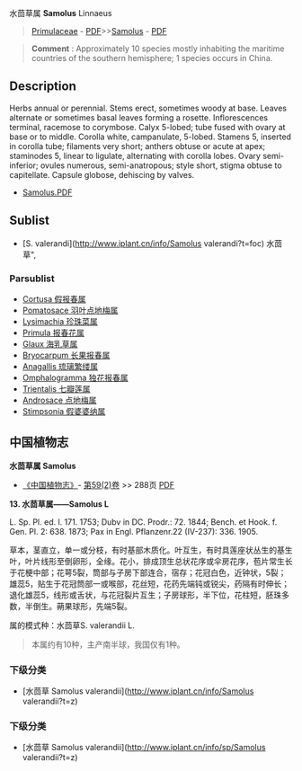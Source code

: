 水茴草属 **Samolus** Linnaeus

> [Primulaceae](http://www.iplant.cn/info/Primulaceae?t=foc) - [PDF](http://www.iplant.cn/foc/pdf/Primulaceae.pdf)>>[Samolus](http://www.iplant.cn/info/Samolus?t=foc) - [PDF](http://www.iplant.cn/foc/pdf/Samolus.pdf)


> **Comment** : 
> Approximately 10 species mostly inhabiting the maritime countries of the southern hemisphere; 1 species occurs in China.

## Description

Herbs annual or perennial. Stems erect, sometimes woody at base. Leaves alternate or sometimes basal leaves forming a rosette. Inflorescences terminal, racemose to corymbose. Calyx 5-lobed; tube fused with ovary at base or to middle. Corolla white, campanulate, 5-lobed. Stamens 5, inserted in corolla tube; filaments very short; anthers obtuse or acute at apex; staminodes 5, linear to ligulate, alternating with corolla lobes. Ovary semi-inferior; ovules numerous, semi-anatropous; style short, stigma obtuse to capitellate. Capsule globose, dehiscing by valves.


* [Samolus.PDF](http://www.iplant.cn/foc/pdf/Samolus.pdf)

## Sublist

* [S.  valerandi](http://www.iplant.cn/info/Samolus valerandi?t=foc) 水茴草",

### Parsublist

* [Cortusa  假报春属](http://www.iplant.cn/info/Cortusa?t=foc)
* [Pomatosace  羽叶点地梅属](http://www.iplant.cn/info/Pomatosace?t=foc)
* [Lysimachia  珍珠菜属](http://www.iplant.cn/info/Lysimachia?t=foc)
* [Primula  报春花属](http://www.iplant.cn/info/Primula?t=foc)
* [Glaux  海乳草属](http://www.iplant.cn/info/Glaux?t=foc)
* [Bryocarpum  长果报春属](http://www.iplant.cn/info/Bryocarpum?t=foc)
* [Anagallis  琉璃繁缕属](http://www.iplant.cn/info/Anagallis?t=foc)
* [Omphalogramma  独花报春属](http://www.iplant.cn/info/Omphalogramma?t=foc)
* [Trientalis  七瓣莲属](http://www.iplant.cn/info/Trientalis?t=foc)
* [Androsace  点地梅属](http://www.iplant.cn/info/Androsace?t=foc)
* [Stimpsonia  假婆婆纳属](http://www.iplant.cn/info/Stimpsonia?t=foc)

## 中国植物志



**水茴草属 Samolus**

* [《中国植物志》](http://www.iplant.cn/frps)- [第59(2)卷](http://www.iplant.cn/frps/vol/59(2)) >> 288页 [PDF](http://www.iplant.cn/frps/pdf/59(2)/288y.pdf)

**13. 水茴草属——Samolus L**

L. Sp. Pl. ed. l. 171. 1753; Dubv in DC. Prodr.: 72. 1844; Bench. et Hook. f. Gen. Pl. 2: 638. 1873; Pax in Engl. Pflanzenr.22 (IV-237): 336. 1905.

草本，茎直立，单一或分枝，有时基部木质化。叶互生，有时具莲座状丛生的基生叶，叶片线形至倒卵形，全缘。花小，排成顶生总状花序或伞房花序，苞片常生长于花梗中部；花萼5裂，筒部与子房下部连合，宿存；花冠白色，近钟状，5裂；雄蕊5，贴生于花冠筒部一或喉部，花丝短，花药先端钝或锐尖，药隔有时伸长；退化雄蕊5，线形或舌状，与花冠裂片互生；子房球形，半下位，花柱短，胚珠多数，半倒生。蒴果球形，先端5裂。

属的模式种：水茴草S. valerandii L.

> 本属约有10种，主产南半球，我国仅有1种。

### 下级分类
* [水茴草  Samolus valerandii](http://www.iplant.cn/info/Samolus valerandii?t=z)

### 下级分类
* [水茴草  Samolus valerandii](http://www.iplant.cn/info/sp/Samolus valerandii?t=z)
